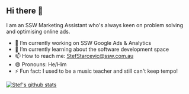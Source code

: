 ## Hi there 👋


I am an SSW Marketing Assistant who's always keen on problem solving and optimising online ads.



- 🔭 I’m currently working on SSW Google Ads & Analytics
- 🌱 I’m currently learning about the software development space
- 📫 How to reach me: StefStarcevic@ssw.com.au
- 😄 Pronouns: He/Him
- ⚡ Fun fact: I used to be a music teacher and still can't keep tempo!

[![Stef's github stats](https://github-readme-stats.vercel.app/api?username=StefStar&theme=dark)](https://github.com/StefStar/github-readme-stats)
